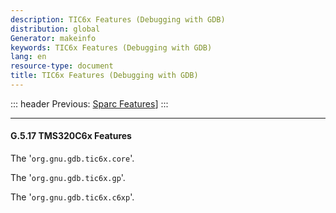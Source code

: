 ```yaml
---
description: TIC6x Features (Debugging with GDB)
distribution: global
Generator: makeinfo
keywords: TIC6x Features (Debugging with GDB)
lang: en
resource-type: document
title: TIC6x Features (Debugging with GDB)
---
```

::: header
Previous: [Sparc Features](Sparc-Features.html#Sparc-Features)]
:::

---

#### G.5.17 TMS320C6x Features

The '`org.gnu.gdb.tic6x.core`'.

The '`org.gnu.gdb.tic6x.gp`'.

The '`org.gnu.gdb.tic6x.c6xp`'.
